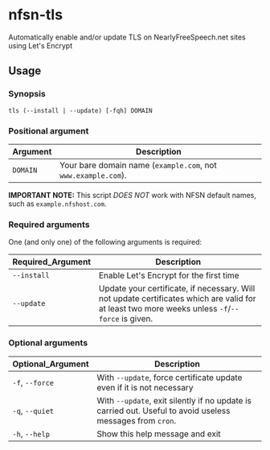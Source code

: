 # nfsn-tls
Automatically enable and/or update TLS on NearlyFreeSpeech.net sites using Let's Encrypt

## Usage

### Synopsis

    tls (--install | --update) [-fqh] DOMAIN

### Positional argument

Argument | Description
-------- | -----------
`DOMAIN` | Your bare domain name (`example.com`, not `www.example.com`).

**IMPORTANT NOTE:** This script *DOES NOT* work with NFSN default names, such as `example.nfshost.com`.

### Required arguments

One (and only one) of the following arguments is required:

Required_Argument | Description
-------- | -----------
`--install` | Enable Let's Encrypt for the first time
`--update` | Update your certificate, if necessary. Will not update certificates which are valid for at least two more weeks unless `-f`/`--force` is given.

### Optional arguments

Optional_Argument | Description
-------- | -----------
`-f`, `--force` | With `--update`, force certificate update even if it is not necessary
`-q`, `--quiet` | With `--update`, exit silently if no update is carried out. Useful to avoid useless messages from `cron`.
`-h`, `--help` | Show this help message and exit
